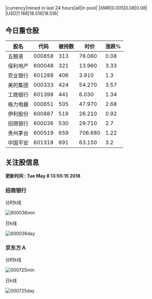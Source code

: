 |currency|mined in last 24 hours|all|in pool|
|XMR|0.005|0.08|0.08|
|USD|1.188|18.516|18.516|

## 今日重仓股 

|股名|代码|被持数|时价|涨跌%|
|---|---|---|---|---|
|五粮液|000858|313|76.060|0.08|
|保利地产|600048|321|13.960|3.33|
|农业银行|601288|406|3.910|1.3|
|美的集团|000333|424|54.270|3.57|
|工商银行|601398|441|6.030|1.34|
|格力电器|000651|505|47.970|2.68|
|伊利股份|600887|519|26.210|0.92|
|招商银行|600036|530|29.710|2.7|
|贵州茅台|600519|659|706.680|1.22|
|中国平安|601318|691|63.150|3.2|

## 关注股信息
**更新时间 : Tue May  8 13:55:15 2018**
### 招商银行 
分时k线

![600036min](http://image.sinajs.cn/newchart/min/n/sh600036.gif)

日k线

![600036day](http://image.sinajs.cn/newchart/daily/n/sh600036.gif)

### 京东方Ａ 
分时k线

![000725min](http://image.sinajs.cn/newchart/min/n/sz000725.gif)

日k线

![000725day](http://image.sinajs.cn/newchart/daily/n/sz000725.gif)
